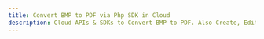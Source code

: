 ---title: Convert BMP to PDF via Php SDK in Clouddescription: Cloud APIs & SDKs to Convert BMP to PDF. Also Create, Edit & Render Microsoft Word & OpenOffice documents in the Cloud.---